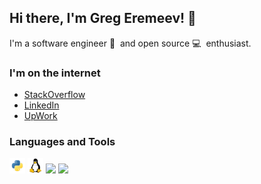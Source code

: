 ## Hi there, I'm Greg Eremeev! 👋

I'm a software engineer 🚀 &nbsp;and open source 💻 &nbsp;enthusiast.

### I'm on the internet

- [StackOverflow](https://stackoverflow.com/users/2699806/greg-eremeev)
- [LinkedIn](https://www.linkedin.com/in/greg-eremeev-17531a8b/)
- [UpWork](https://www.upwork.com/freelancers/~018a2941b70ae8135d)

### Languages and Tools

<code><img height="25" src="https://raw.githubusercontent.com/github/explore/80688e429a7d4ef2fca1e82350fe8e3517d3494d/topics/python/python.png"></code>
<code><img height="25" src="https://raw.githubusercontent.com/github/explore/80688e429a7d4ef2fca1e82350fe8e3517d3494d/topics/linux/linux.png"></code>
<code><img height="25" src="https://avatars3.githubusercontent.com/in/15368?s=60&v=4"></code>
<code><img height="25" src="https://maddevs.io/_nuxt/img/apple.ff26334.svg"></code>

